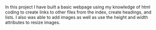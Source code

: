 In this project I have built a basic webpage using my knowledge of html coding to create links to other files from the index, create headings, and lists. I also was able to add images as well as use the height and width attributes to resize images.
